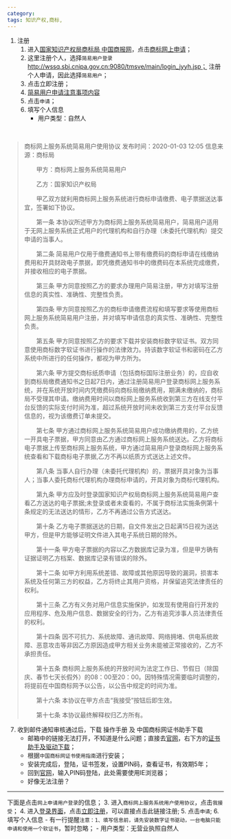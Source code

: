 ```yaml
---
category: 
tags: 知识产权,商标,
---
```



1. 注册
    1. 进入[国家知识产权局商标局 中国商报网](http://sbj.cnipa.gov.cn/)，点击[商标网上申请](http://sbj.cnipa.gov.cn/wssq/)；
    2. 这里注册个人，选择`简易用户登录`http://wssq.sbj.cnipa.gov.cn:9080/tmsve/main/login_jyyh.jsp；    注册个人申请，因此选择`简易用户`；
    3. 点击立即注册；
    4. [简易用户申请注意事项内容](http://wssq.sbj.cnipa.gov.cn:9080/tmsve/zzsqjf_getAdvice.xhtml)
    5. 点击`申请`；
    6. 填写个人信息
        - 用户类型：自然人


​        

> 商标网上服务系统简易用户使用协议
> 发布时间：2020-01-03 12:05    信息来源：商标局
>
> 　　甲方：商标网上服务系统简易用户
>
> 　　乙方：国家知识产权局
>
> 　　甲乙双方就利用商标网上服务系统进行商标申请缴费、电子票据送达事宜，签署如下协议。
>
> 　　第一条 本协议所述甲方为商标网上服务系统简易用户，简易用户适用于无网上服务系统正式用户的代理机构和自行办理（未委托代理机构）提交申请的当事人。
>
> 　　第二条 简易用户仅用于缴费通知书上带有缴费码的商标申请在线缴纳费用和开具财政电子票据，即凭缴费通知书中的缴费码在本系统完成缴费，并接收相应的电子票据。
>
> 　　第三条 甲方同意按照乙方的要求办理用户简易注册，甲方对填写注册信息的真实性、准确性、完整性负责。
>
> 　　第四条 甲方同意按照乙方的商标申请缴费流程和填写要求等使用商标网上服务系统简易用户注册，并对填写申请信息的真实性、准确性、完整性负责。
>
> 　　第五条 甲方同意按照乙方的要求下载并安装商标数字软证书。双方同意使用商标数字软证书进行操作的法律效力。持该数字软证书和密码在乙方系统中所进行的任何操作，都视为甲方所为。
>
> 　　第六条 甲方提交商标纸质申请（包括商标国际注册业务）的，应自收到商标局缴费通知书之日起7日内，通过注册简易用户登录商标网上服务系统，并在系统开放时间内凭缴费码向商标局缴纳费用，期满未缴纳的，商标局不受理其申请。缴纳费用时间以商标网上服务系统收到第三方在线支付平台反馈的实际支付时间为准，超过系统开放时间未收到第三方支付平台反馈信息的，视为该缴费订单未提交。
>
> 　　第七条 甲方通过商标网上服务系统简易用户成功缴纳费用的，乙方统一开具电子票据，甲方同意由乙方通过商标网上服务系统送达。乙方将商标电子票据上传至商标网上服务系统，甲方通过简易用户登录商标网上服务系统查看和下载商标电子票据,乙方不再以纸质方式送达上述文件。
>
> 　　第八条 当事人自行办理（未委托代理机构）的，票据开具对象为当事人；当事人委托商标代理机构办理商标申请的，开具对象为商标代理机构。
>
> 　　第九条 甲方应及时登录国家知识产权局商标网上服务系统简易用户查看乙方送达的电子票据;未登录或者未查看的，不属于商标法实施条例第十条规定的无法送达的情形，乙方不再通过公告方式送达。
>
> 　　第十条 乙方电子票据送达的日期，自文件发出之日起满15日视为送达甲方，但是甲方能够证明文件进入其电子系统日期的除外。
>
> 　　第十一条 甲方电子票据的内容以乙方数据库记录为准，但是甲方确有证据证明乙方档案、数据库记录有错误的除外。
>
> 　　第十二条 如甲方利用系统差错、故障或其他原因导致的漏洞，损害本系统及任何第三方的权益，乙方将终止其用户资格，并保留追究法律责任的权利。
>
> 　　第十三条 乙方有义务对用户信息实施保护，如发现有使用自行开发的应用程序、危及用户信息、数据安全的行为，乙方有追究涉事人员法律责任的权利。
>
> 　　第十四条 因不可抗力、系统故障、通讯故障、网络拥堵、供电系统故障、恶意攻击等非因乙方原因造成甲方相关业务未能被正常接收的，乙方不承担责任。
>
> 　　第十五条 商标网上服务系统的开放时间为法定工作日、节假日（除国庆、春节七天长假外）的08：00至20：00。因特殊情况需要临时调整的，将提前在中国商标网予以公告，以公告中规定的时间为准。
>
> 　　第十六条 本协议在甲方点击“我接受”按钮后即生效。
>
> 　　第十七条 本协议最终解释权归乙方所有。



7. 收到邮件通知审核通过后，下载 操作手册 及 中国商标网证书助手下载
    - 邮箱中的链接无法打开，不知道是什么问题；直接去[官网](http://wssq.sbj.cnipa.gov.cn:9080/tmsve/main/login_jyyh.jsp)，右下方的[证书助手及驱动下载](http://wssq.sbj.cnipa.gov.cn:9080/tmsve/tmsve/cacommon/download_ca.jsp)；
    - 根据`中国商标网证书使用指南`进行安装；
    - 安装完成后，登陆，证书签发，设置PIN码，查看证书，有效期5年；
    - 回到[官网](http://wssq.sbj.cnipa.gov.cn:9080/tmsve/main/login_jyyh.jsp)，输入PIN码登陆，此处需要使用IE浏览器；
    - 好像无法注册？



-----

下面是点击`网上申请用户登录`的信息；
3. 进入`商标网上服务系统用户使用协议`，点击`我接受`；
4. 进入[登录界面](http://wssq.sbj.cnipa.gov.cn:9080/tmsve/)，点击[立即注册](http://wssq.sbj.cnipa.gov.cn:9080/tmsve/yhzc_getAdvice.xhtml)，可以直接点击此链接注册;
5. 点击`申请`;
6. 填写个人信息
    - 有一行提醒`注意：1、填写信息前，请先安装数字证书驱动，一台电脑只能申请和使用一个软证书`，暂时忽略；
    - 用户类型：无营业执照自然人